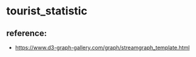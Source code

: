 # tourist_statistic

## reference: 
* https://www.d3-graph-gallery.com/graph/streamgraph_template.html
